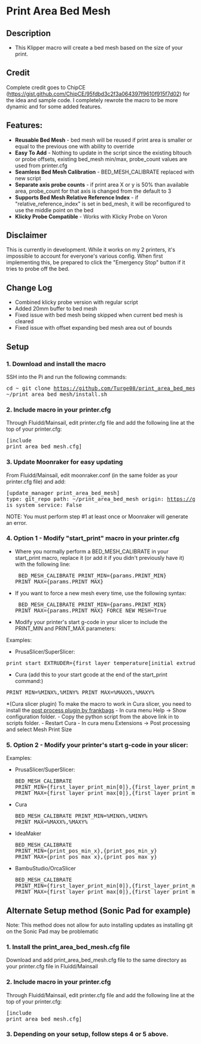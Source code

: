 # Print Area Bed Mesh

## Description

- This Klipper macro will create a bed mesh based on the size of your print.

## Credit

Complete credit goes to ChipCE (https://gist.github.com/ChipCE/95fdbd3c2f3a064397f9610f915f7d02) for the idea and sample code. I completely rewrote the macro to be more dynamic and for some added features.

## Features:
- **Reusable Bed Mesh** - bed mesh will be reused if print area is smaller or equal to the previous one with ability to override
- **Easy To Add** - Nothing to update in the script since the existing bltouch or probe offsets, existing bed_mesh min/max, probe_count values are used from printer.cfg
- **Seamless Bed Mesh Calibration** - BED_MESH_CALIBRATE replaced with new script
- **Separate axis probe counts** - if print area X or y is 50% than available area, probe_count for that axis is changed from the default to 3
- **Supports Bed Mesh Relative Reference Index** - if "relative_reference_index" is set in bed_mesh, it will be reconfigured to use the middle point on the bed
- **Klicky Probe Compatible** - Works with Klicky Probe on Voron

## Disclaimer

This is currently in development. While it works on my 2 printers, it's impossible to account for everyone's various config. When first implementing this, be prepared to click the "Emergency Stop" button if it tries to probe off the bed.

## Change Log

- Combined klicky probe version with regular script
- Added 20mm buffer to bed mesh
- Fixed issue with bed mesh being skipped when current bed mesh is cleared
- Fixed issue with offset expanding bed mesh area out of bounds

## Setup

### 1. Download and install the macro
SSH into the Pi and run the following commands:<pre>cd ~
git clone https://github.com/Turge08/print_area_bed_mesh.git
~/print_area_bed_mesh/install.sh</pre>

### 2. Include macro in your printer.cfg 
Through Fluidd/Mainsail, edit printer.cfg file and add the following line at the top of your printer.cfg: <pre>[include print_area_bed_mesh.cfg]</pre>

### 3. Update Moonraker for easy updating
From Fluidd/Mainsail, edit moonraker.conf (in the same folder as your printer.cfg file) and add:<pre>[update_manager print_area_bed_mesh]
type: git_repo
path: ~/print_area_bed_mesh
origin: https://github.com/Turge08/print_area_bed_mesh.git
is_system_service: False</pre>

NOTE: You must perform step #1 at least once or Moonraker will generate an error.

### 4. Option 1 - Modify "start_print" macro in your printer.cfg
- Where you normally perform a BED_MESH_CALIBRATE in your start_print macro, replace it (or add it if you didn't previously have it) with the following line:<pre>
BED_MESH_CALIBRATE PRINT_MIN={params.PRINT_MIN} PRINT_MAX={params.PRINT_MAX}
</pre>

- If you want to force a new mesh every time, use the following syntax:<pre>
BED_MESH_CALIBRATE PRINT_MIN={params.PRINT_MIN} PRINT_MAX={params.PRINT_MAX} FORCE_NEW_MESH=True
</pre>

- Modify your printer's start g-code in your slicer to include the PRINT_MIN and PRINT_MAX parameters:

Examples:


- PrusaSlicer/SuperSlicer:
<pre>print_start EXTRUDER={first_layer_temperature[initial_extruder] + extruder_temperature_offset[initial_extruder]} BED=[first_layer_bed_temperature] CHAMBER=[chamber_temperature] PRINT_MIN={first_layer_print_min[0]},{first_layer_print_min[1]} PRINT_MAX={first_layer_print_max[0]},{first_layer_print_max[1]}</pre>

- Cura (add this to your start gcode at the end of the start_print command:)
<pre>PRINT_MIN=%MINX%,%MINY% PRINT_MAX=%MAXX%,%MAXY%</pre>

*(Cura slicer plugin) To make the macro to work in Cura slicer, you need to install the <a href="https://gist.github.com/frankbags/c85d37d9faff7bce67b6d18ec4e716ff">post process plugin by frankbags</a> - In cura menu Help -> Show configuration folder. - Copy the python script from the above link in to scripts folder. - Restart Cura - In cura menu Extensions -> Post processing and select Mesh Print Size

### 5. Option 2 - Modify your printer's start g-code in your slicer:

Examples:

- PrusaSlicer/SuperSlicer:<pre>BED_MESH_CALIBRATE PRINT_MIN={first_layer_print_min[0]},{first_layer_print_min[1]} PRINT_MAX={first_layer_print_max[0]},{first_layer_print_max[1]}</pre>

- Cura<pre>BED_MESH_CALIBRATE PRINT_MIN=%MINX%,%MINY% PRINT_MAX=%MAXX%,%MAXY%</pre>

- IdeaMaker<pre>BED_MESH_CALIBRATE PRINT_MIN={print_pos_min_x},{print_pos_min_y} PRINT_MAX={print_pos_max_x},{print_pos_max_y}</pre>

- BambuStudio/OrcaSlicer<pre>BED_MESH_CALIBRATE PRINT_MIN={first_layer_print_min[0]},{first_layer_print_min[1]} PRINT_MAX={first_layer_print_max[0]},{first_layer_print_max[1]}</pre>

## Alternate Setup method (Sonic Pad for example)

Note: This method does not allow for auto installing updates as installing git on the Sonic Pad may be problematic

### 1. Install the print_area_bed_mesh.cfg file

Download and add print_area_bed_mesh.cfg file to the same directory as your printer.cfg file in Fluidd/Mainsail 

### 2. Include macro in your printer.cfg 
Through Fluidd/Mainsail, edit printer.cfg file and add the following line at the top of your printer.cfg: <pre>[include print_area_bed_mesh.cfg]</pre>

### 3. Depending on your setup, follow steps 4 or 5 above.
